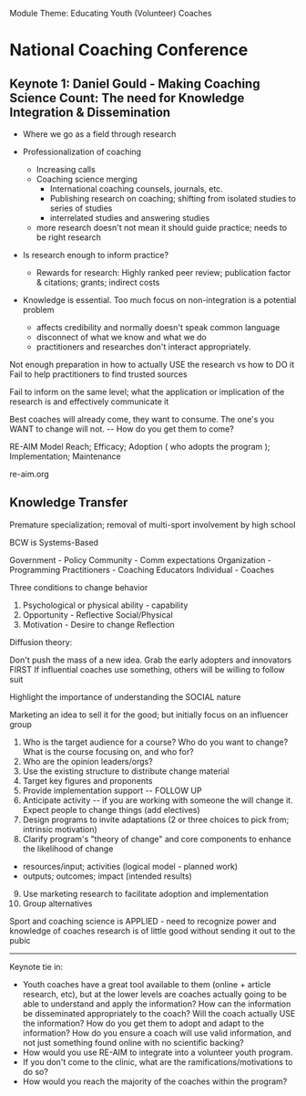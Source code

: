 Module Theme: Educating Youth (Volunteer) Coaches

# National Coaching Conference

## Keynote 1: Daniel Gould - Making Coaching Science Count: The need for Knowledge Integration & Dissemination

- Where we go as a field through research
- Professionalization of coaching
  - Increasing calls
  - Coaching science merging
    - International coaching counsels, journals, etc.
    - Publishing research on coaching; shifting from isolated studies to series of studies
    - interrelated studies and answering studies
  - more research doesn't not mean it should guide practice; needs to be right research
- Is research enough to inform practice?
  - Rewards for research: Highly ranked peer review; publication factor & citations; grants; indirect costs

- Knowledge is essential. Too much focus on non-integration is a potential problem
  - affects credibility and normally doesn't speak common language
  - disconnect of what we know and what we do
  - practitioners and researches don't interact appropriately.

Not enough preparation in how to actually USE the research vs how to DO it
Fail to help practitioners to find trusted sources

Fail to inform on the same level; what the application or implication of the research is and effectively communicate it

Best coaches will already come, they want to consume. The one's you WANT to change will not. -- How do you get them to come?

RE-AIM Model
Reach; Efficacy; Adoption ( who adopts the program ); Implementation; Maintenance

re-aim.org

## Knowledge Transfer

Premature specialization; removal of multi-sport involvement by high school

BCW is Systems-Based

Government - Policy
Community - Comm expectations
Organization - Programming
Practitioners - Coaching Educators
Individual - Coaches

Three conditions to change behavior

1. Psychological or physical ability - capability
2. Opportunity - Reflective
  Social/Physical
3. Motivation - Desire to change
  Reflection

Diffusion theory:

Don't push the mass of a new idea. Grab the early adopters and innovators FIRST
If influential coaches use something, others will be willing to follow suit

Highlight the importance of understanding the SOCIAL nature

Marketing an idea to sell it for the good; but initially focus on an influencer group

1. Who is the target audience for a course? Who do you want to change? What is the course focusing on, and who for?
2. Who are the opinion leaders/orgs?
3. Use the existing structure to distribute change material
4. Target key figures and proponents
5. Provide implementation support -- FOLLOW UP
6. Anticipate activity -- if you are working with someone the will change it. Expect people to change things (add electives)
7. Design programs to invite adaptations (2 or three choices to pick from; intrinsic motivation)
8. Clarify program's "theory of change" and core components to enhance the likelihood of change
  - resources/input; activities (logical model - planned work)
  - outputs; outcomes; impact (intended results)
9. Use marketing research to facilitate adoption and implementation
10. Group alternatives

Sport and coaching science is APPLIED - need to recognize power and knowledge of coaches
research is of little good without sending it out to the pubic

----

Keynote tie in:

- Youth coaches have a great tool available to them (online + article research, etc), but at the lower levels are coaches actually going to be able to understand and apply the information? How can the information be disseminated appropriately to the coach? Will the coach actually USE the information? How do you get them to adopt and adapt to the information? How do you ensure a coach will use valid information, and not just something found online with no scientific backing?
- How would you use RE-AIM to integrate into a volunteer youth program.
- If you don't come to the clinic, what are the ramifications/motivations to do so?
- How would you reach the majority of the coaches within the program?
